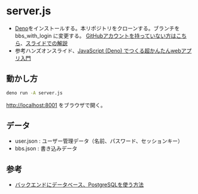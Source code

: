 # server.js

- [Deno](https://deno.land)をインストールする。本リポジトリをクローンする。ブランチを bbs_with_login に変更する。 [GitHubアカウントを持っていない方はこちら](https://github.com/code4sabae/website/blob/master/README.md)、[スライドでの解説](https://github.com/code4fukui/slide/blob/main/GitHub%E3%81%AF%E3%81%97%E3%82%99%E3%82%81%E3%81%AE%E3%81%84%E3%81%A3%E3%81%BB%E3%82%9A.pdf)
- 参考ハンズオンスライド、[JavaScript (Deno) でつくる超かんたんwebアプリ入門](https://taisukef.github.io/server.js/JavaScript(Deno)%E3%81%A7web%E3%82%A2%E3%83%97%E3%83%AA%E5%85%A5%E9%96%80.pdf)

## 動かし方

```bash
deno run -A server.js
```

[http://localhost:8001](http://localhost:8001) をブラウザで開く。

## データ

- user.json : ユーザー管理データ（名前、パスワード、セッションキー）
- bbs.json : 書き込みデータ

## 参考

- [バックエンドにデータベース、PostgreSQLを使う方法](https://github.com/code4fukui/DB_PostgreSQL)

